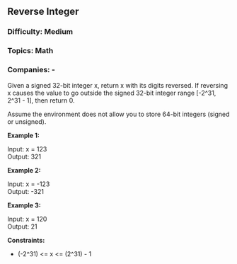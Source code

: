 ## Reverse Integer

### Difficulty: Medium

### Topics: Math

### Companies: -

Given a signed 32-bit integer x, return x with its digits reversed. If reversing x causes the value to go outside the signed 32-bit integer range [-2^31, 2^31 - 1], then return 0.

Assume the environment does not allow you to store 64-bit integers (signed or unsigned).

**Example 1:**

Input: x = 123  
Output: 321

**Example 2:**

Input: x = -123  
Output: -321

**Example 3:**

Input: x = 120  
Output: 21

**Constraints:**

- (-2^31) <= x <= (2^31) - 1

